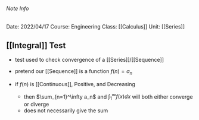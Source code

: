 ###### Note Info
Date: 2022/04/17
Course: Engineering
Class: [[Calculus]]
Unit: [[Series]]
## [[Integral]] Test
- test used to check convergence of a [[Series]]/[[Sequence]]

- pretend our [[Sequence]] is a function $f(n) = a_n$
- if $f(n)$ is [[Continuous]], Positive, and Decreasing
	- then $\sum_{n=1}^\infty a_n$ and $\int_1^\infty f(x)dx$ will both either converge or diverge
	- does not necessarily give the sum
